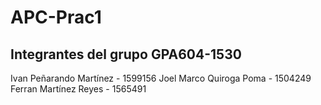 # APC-Prac1
## Integrantes del grupo GPA604-1530
Ivan Peñarando Martínez - 1599156
Joel Marco Quiroga Poma - 1504249
Ferran Martínez Reyes - 1565491